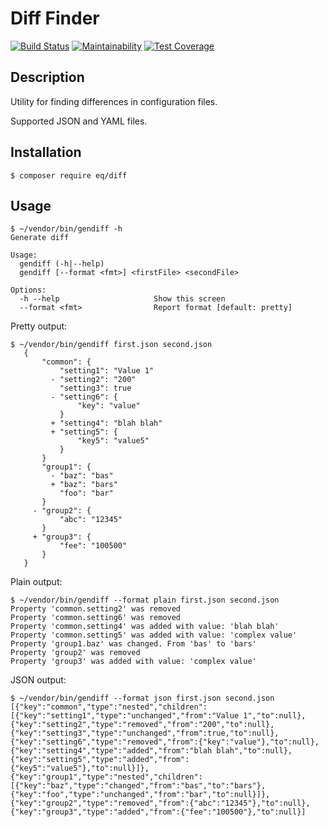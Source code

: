 # Diff Finder

[![Build Status](https://travis-ci.org/orion122/diff-finder.svg?branch=master)](https://travis-ci.org/orion122/diff-finder)
[![Maintainability](https://api.codeclimate.com/v1/badges/3b7d5bea3135e3996607/maintainability)](https://codeclimate.com/github/orion122/diff-finder/maintainability)
[![Test Coverage](https://api.codeclimate.com/v1/badges/3b7d5bea3135e3996607/test_coverage)](https://codeclimate.com/github/orion122/diff-finder/test_coverage)

## Description
Utility for finding differences in configuration files.

Supported JSON and YAML files.

## Installation
`$ composer require eq/diff`

## Usage
```
$ ~/vendor/bin/gendiff -h
Generate diff

Usage:
  gendiff (-h|--help)
  gendiff [--format <fmt>] <firstFile> <secondFile>

Options:
  -h --help                     Show this screen
  --format <fmt>                Report format [default: pretty]
```
Pretty output:
```
$ ~/vendor/bin/gendiff first.json second.json
   {
       "common": {
           "setting1": "Value 1"
         - "setting2": "200"
           "setting3": true
         - "setting6": {
               "key": "value"
           }
         + "setting4": "blah blah"
         + "setting5": {
               "key5": "value5"
           }
       }
       "group1": {
         - "baz": "bas"
         + "baz": "bars"
           "foo": "bar"
       }
     - "group2": {
           "abc": "12345"
       }
     + "group3": {
           "fee": "100500"
       }
   }
```
Plain output:
```
$ ~/vendor/bin/gendiff --format plain first.json second.json
Property 'common.setting2' was removed
Property 'common.setting6' was removed
Property 'common.setting4' was added with value: 'blah blah'
Property 'common.setting5' was added with value: 'complex value'
Property 'group1.baz' was changed. From 'bas' to 'bars'
Property 'group2' was removed
Property 'group3' was added with value: 'complex value'
```
JSON output:
```
$ ~/vendor/bin/gendiff --format json first.json second.json
[{"key":"common","type":"nested","children":[{"key":"setting1","type":"unchanged","from":"Value 1","to":null},{"key":"setting2","type":"removed","from":"200","to":null},{"key":"setting3","type":"unchanged","from":true,"to":null},{"key":"setting6","type":"removed","from":{"key":"value"},"to":null},{"key":"setting4","type":"added","from":"blah blah","to":null},{"key":"setting5","type":"added","from":{"key5":"value5"},"to":null}]},{"key":"group1","type":"nested","children":[{"key":"baz","type":"changed","from":"bas","to":"bars"},{"key":"foo","type":"unchanged","from":"bar","to":null}]},{"key":"group2","type":"removed","from":{"abc":"12345"},"to":null},{"key":"group3","type":"added","from":{"fee":"100500"},"to":null}]
```
